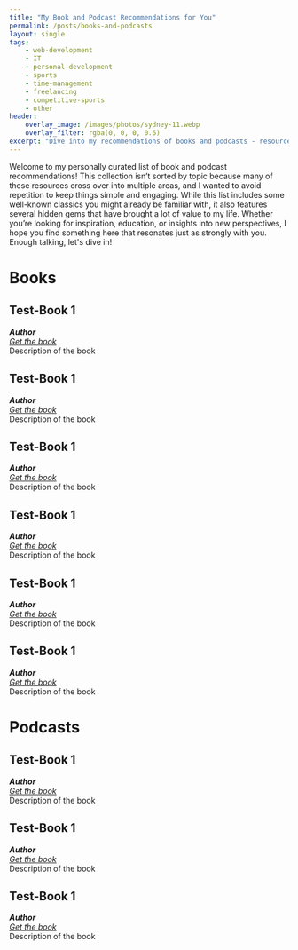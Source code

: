 ```yaml
---
title: "My Book and Podcast Recommendations for You"
permalink: /posts/books-and-podcasts
layout: single
tags:
    - web-development
    - IT
    - personal-development
    - sports
    - time-management
    - freelancing
    - competitive-sports
    - other
header:
    overlay_image: /images/photos/sydney-11.webp
    overlay_filter: rgba(0, 0, 0, 0.6)
excerpt: "Dive into my recommendations of books and podcasts - resources to benefit your life and broaden your horizons. I hope these help you as much as they helped me!"
---
```


Welcome to my personally curated list of book and podcast recommendations! 
This collection isn’t sorted by topic because many of these resources cross over into multiple areas, 
and I wanted to avoid repetition to keep things simple and engaging. 
While this list includes some well-known classics you might already be familiar with, 
it also features several hidden gems that have brought a lot of value to my life. 
Whether you’re looking for inspiration, education, or insights into new perspectives, 
I hope you find something here that resonates just as strongly with you. Enough talking, let's dive in! 

<h1 class="highlight-color">Books</h1>

## Test-Book 1
***Author***   
*[Get the book](#)*  
Description of the book   

## Test-Book 1
***Author***   
*[Get the book](#)*  
Description of the book

## Test-Book 1
***Author***   
*[Get the book](#)*  
Description of the book

## Test-Book 1
***Author***   
*[Get the book](#)*  
Description of the book

## Test-Book 1
***Author***   
*[Get the book](#)*  
Description of the book

## Test-Book 1
***Author***   
*[Get the book](#)*  
Description of the book


<h1 class="highlight-color">Podcasts</h1>

## Test-Book 1
***Author***   
*[Get the book](#)*  
Description of the book   

## Test-Book 1
***Author***   
*[Get the book](#)*  
Description of the book   

## Test-Book 1
***Author***   
*[Get the book](#)*  
Description of the book   

